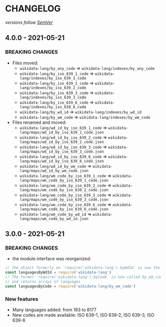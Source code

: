# CHANGELOG
*versions follow [SemVer](http://semver.org)*

## 4.0.0 - 2021-05-21
### BREAKING CHANGES
* Files moved:
  * `wikidata-lang/by_any_code` => `wikidata-lang/indexes/by_any_code`
  * `wikidata-lang/by_iso_639_1_code` => `wikidata-lang/indexes/by_iso_639_1_code`
  * `wikidata-lang/by_iso_639_2_code` => `wikidata-lang/indexes/by_iso_639_2_code`
  * `wikidata-lang/by_iso_639_3_code` => `wikidata-lang/indexes/by_iso_639_3_code`
  * `wikidata-lang/by_iso_639_6_code` => `wikidata-lang/indexes/by_iso_639_6_code`
  * `wikidata-lang/by_wd_id` => `wikidata-lang/indexes/by_wd_id`
  * `wikidata-lang/by_wm_code` => `wikidata-lang/indexes/by_wm_code`
* Files renamed and moved:
  * `wikidata-lang/wd_id_by_iso_639_1_code` => `wikidata-lang/maps/wd_id_by_iso_639_1_code.json`
  * `wikidata-lang/wd_id_by_iso_639_2_code` => `wikidata-lang/maps/wd_id_by_iso_639_2_code.json`
  * `wikidata-lang/wd_id_by_iso_639_3_code` => `wikidata-lang/maps/wd_id_by_iso_639_3_code.json`
  * `wikidata-lang/wd_id_by_iso_639_6_code` => `wikidata-lang/maps/wd_id_by_iso_639_6_code.json`
  * `wikidata-lang/wd_id_by_wm_code` => `wikidata-lang/maps/wd_id_by_wm_code.json`
  * `wikidata-lang/wm_code_by_iso_639_1_code` => `wikidata-lang/maps/wm_code_by_iso_639_1_code.json`
  * `wikidata-lang/wm_code_by_iso_639_2_code` => `wikidata-lang/maps/wm_code_by_iso_639_2_code.json`
  * `wikidata-lang/wm_code_by_iso_639_3_code` => `wikidata-lang/maps/wm_code_by_iso_639_3_code.json`
  * `wikidata-lang/wm_code_by_iso_639_6_code` => `wikidata-lang/maps/wm_code_by_iso_639_6_code.json`
  * `wikidata-lang/wm_code_by_wd_id` => `wikidata-lang/maps/wm_code_by_wd_id.json`

## 3.0.0 - 2021-05-21
### BREAKING CHANGES
* the module interface was reorganized:
```js
// The object formerly on `require('wikidata-lang').byWdId` is now the default export
const languagesByWdId = require('wikidata-lang')
// The former `require('wikidata-lang').byCode` is now called by_wm_code
// and returns arrays of languages
const languagesByCode = require('wikidata-lang/by_wm_code')
```
### New features
* Many languages added: from 183 to 8177
* New codes are made available: ISO 639-1, ISO 639-2, ISO 639-3, ISO 639-6
